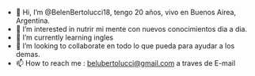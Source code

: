 - 👋 Hi, I’m @BelenBertolucci18, tengo 20 años, vivo en Buenos Airea, Argentina.
- 👀 I’m interested in  nutrir mi mente con  nuevos conocimientos dia a dia.
- 🌱 I’m currently learning  ingles
- 💞️ I’m looking to collaborate en todo lo que pueda para ayudar a los demas.
- 📫 How to reach me : belubertolucci@gmail.com a traves de E-mail

<!---
BelenBertolucci18/BelenBertolucci18 is a ✨ special ✨ repository because its `README.md` (this file) appears on your GitHub profile.
You can click the Preview link to take a look at your changes.
--->

